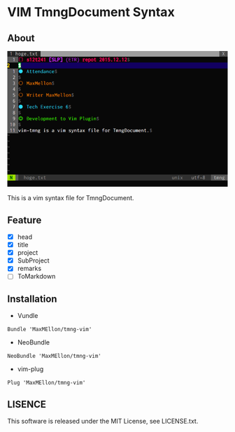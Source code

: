 # VIM TmngDocument Syntax

## About

![demo](https://raw.githubusercontent.com/MaxMEllon/demos/master/vim_tmng.png)

This is a vim syntax file for TmngDocument.

## Feature

- [x] head
- [x] title
- [x] project
- [x] SubProject
- [x] remarks
- [ ] ToMarkdown

## Installation

- Vundle

```vim
Bundle 'MaxMEllon/tmng-vim'
```

- NeoBundle

```vim
NeoBundle 'MaxMEllon/tmng-vim'
```

- vim-plug

```vim
Plug 'MaxMEllon/tmng-vim'
```

## LISENCE

This software is released under the MIT License, see LICENSE.txt.
